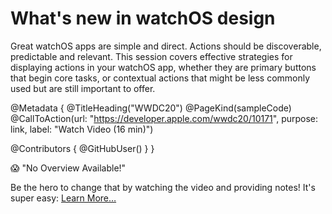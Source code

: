 # What's new in watchOS design

Great watchOS apps are simple and direct. Actions should be discoverable, predictable and relevant. This session covers effective strategies for displaying actions in your watchOS app, whether they are primary buttons that begin core tasks, or contextual actions that might be less commonly used but are still important to offer.

@Metadata {
   @TitleHeading("WWDC20")
   @PageKind(sampleCode)
   @CallToAction(url: "https://developer.apple.com/wwdc20/10171", purpose: link, label: "Watch Video (16 min)")

   @Contributors {
      @GitHubUser(<replace this with your GitHub handle>)
   }
}

😱 "No Overview Available!"

Be the hero to change that by watching the video and providing notes! It's super easy:
 [Learn More…](https://wwdcnotes.github.io/WWDCNotes/documentation/wwdcnotes/contributing)
